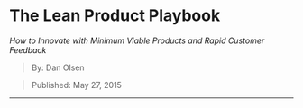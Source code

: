 # The Lean Product Playbook
*How to Innovate with Minimum Viable Products and Rapid Customer Feedback*

> By: Dan Olsen

> Published: May 27, 2015

---